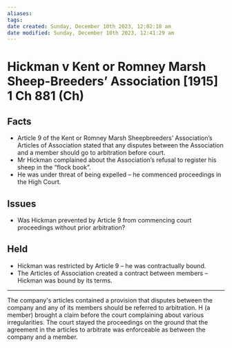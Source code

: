 ```yaml
---
aliases: 
tags: 
date created: Sunday, December 10th 2023, 12:02:18 am
date modified: Sunday, December 10th 2023, 12:41:29 am
---
```


# Hickman v Kent or Romney Marsh Sheep-Breeders’ Association [1915] 1 Ch 881 (Ch)

## Facts

- Article 9 of the Kent or Romney Marsh Sheepbreeders’ Association’s Articles of Association stated that any disputes between the Association and a member should go to arbitration before court.
- Mr Hickman complained about the Association’s refusal to register his sheep in the “flock book”.
- He was under threat of being expelled – he commenced proceedings in the High Court.

## Issues

- Was Hickman prevented by Article 9 from commencing court proceedings without prior arbitration?

## Held

- Hickman was restricted by Article 9 – he was contractually bound.
- The Articles of Association created a contract between members – Hickman was bound by its terms.

---

 The company's articles contained a provision that disputes between the company and any of its members should be referred to arbitration. H (a member) brought a claim before the court complaining about various irregularities. The court stayed the proceedings on the ground that the agreement in the articles to arbitrate was enforceable as between the company and a member.
